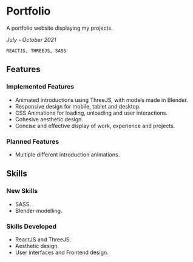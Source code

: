 # **Portfolio**

A portfolio website displaying my projects.

_July - October 2021_

```REACTJS, THREEJS, SASS```

## **Features** 

### **Implemented Features**

* Animated introductions using ThreeJS, with models made in Blender.
* Responsive design for mobile, tablet and desktop.
* CSS Animations for loading, unloading and user interactions.
* Cohesive aesthetic design.
* Concise and effective display of work, experience and projects.

### **Planned Features**

* Multiple different introduction animations.

## **Skills**

### **New Skills**

* SASS.
* Blender modelling.

### **Skills Developed**

* ReactJS and ThreeJS.
* Aesthetic design.
* User interfaces and Frontend design.
